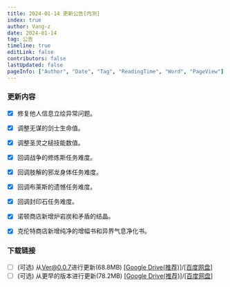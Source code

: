 ```yaml
---
title: 2024-01-14 更新公告[内测]
index: true
author: Vang-z
date: 2024-01-14
tag: 公告
timeline: true
editLink: false
contributors: false
lastUpdated: false
pageInfo: ["Author", "Date", "Tag", "ReadingTime", "Word", "PageView"]
---
```


### 更新内容
- [x] 修复<a>他人信息</a>立绘异常问题。
- [x] 调整<a>无谋的剑士</a>生命值。
- [x] 调整<a>圣灵之槌</a>技能数值。
- [x] 回调<a>战争的修炼斯</a>任务难度。
- [x] 回调<a>肢解的邪龙身体</a>任务难度。
- [x] 回调<a>布莱斯的遗憾</a>任务难度。
- [x] 回调<a>封印石</a>任务难度。
- [x] 诺顿商店新增<a>炉岩炭</a>和<a>矛盾的结晶</a>。
- [x] 克伦特商店新增<a>纯净的增幅书</a>和<a>异界气息净化书</a>。


### 下载链接
- [ ] <a>(可选)</a> 从<a>Ver@0.0.7</a>进行更新(68.8MB) [[Google Drive(推荐)]](https://drive.google.com/file/d/1m-OvUBgn19gIxKQqmeisuy_GS8z5S4Dl/view)/[[百度网盘]](https://pan.baidu.com/s/1-899TOs6c2V-8z6qRLEdXA?pwd=x0xg)
- [ ] <a>(可选)</a> 从<a>更早的版本</a>进行更新(78.2MB) [[Google Drive(推荐)]](https://drive.google.com/file/d/1zPG-M1AWDWdnwBLWFSa1ZOToW2LCH9DU/view)/[[百度网盘]](https://pan.baidu.com/s/1VMz2TYURsheMqPwd4GOf2Q?pwd=pixe)
